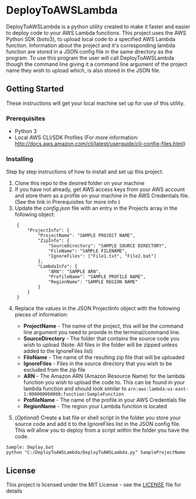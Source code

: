 # DeployToAWSLambda

DeployToAWSLambda is a python utility created to make it faster and easier to deploy code to your AWS Lambda functions. This project uses the AWS Python SDK (boto3), to upload local code to a specified AWS Lambda function. Information about the project and it's corresponding lambda function are stored in a JSON config file in the same directory as the program. To use this program the user will call DeployToAWSLambda though the command line giving it a command line argument of the project name they wish to upload which, is also stored in the JSON file. 

## Getting Started
These instructions will get your local machine set up for use of this utility.

### Prerequisites

- Python 3
- Local AWS CLI/SDK Profiles (For more information: http://docs.aws.amazon.com/cli/latest/userguide/cli-config-files.html)

### Installing

Step by step instructions of how to install and set up this project.

1. Clone this repo to the desired folder on your machine
2. If you have not already, get AWS access keys from your AWS account and store them as a profile on your machine in the AWS Credentials file. (See the link in Prerequisites for more info )
3. Update the *config.json* file with an entry in the Projects array in the following object: 

```
    {
        "ProjectInfo": {
            "ProjectName": "SAMPLE PROJECT NAME",
            "ZipInfo": {
                "SourceDirectory": "SAMPLE SOURCE DIRECTORY",
                "FileName": "SAMPLE FILENAME",
                "IgnoreFiles": ["File1.txt", "File2.bat"]
            },
            "LambdaInfo": {
                "ARN": "SAMPLE ARN",
                "ProfileName": "SAMPLE PROFILE NAME",
                "RegionName": "SAMPLE REGION NAME"
            }
        }
    }
```
4. Replace the values in the JSON ProjectInfo object with the following pieces of information:
    - **ProjectName** - The name of the project, this will be the command line argument you need to provide in the terminal/command line.
    - **SourceDirectory** - The folder that contains the source code you wish to upload (Note: All files in the folder will be zipped unless added to the IgnoreFiles list)
    - **FileName** - The name of the resulting zip file that will be uploaded
    - **IgnoreFiles** - Files in the source directory that you wish to be excluded from the zip file
    - **ARN** - The Amazon ARN (Amazon Resource Name) for the lambda function you wish to upload the code to. This can be found in your lambda function and should look similar to
    ```arn:aws:lambda:us-east-1:000000000000:function:SampleFunction```
    - **ProfileName** - The name of the profile in your AWS Credentials file
    - **RegionName** - The region your Lambda function is located

5. (*Optional*) Create a bat file or shell script in the folder you store your source code and add it to the IgnoreFiles list in the JSON config file. This will allow you to deploy from a script within the folder you have the code. 

```
Sample: Deploy.bat
python "C:/DeployToAWSLambda/DeployToAWSLambda.py" SampleProjectName
```

## License

This project is licensed under the MIT License - see the [LICENSE](LICENSE) file for details
